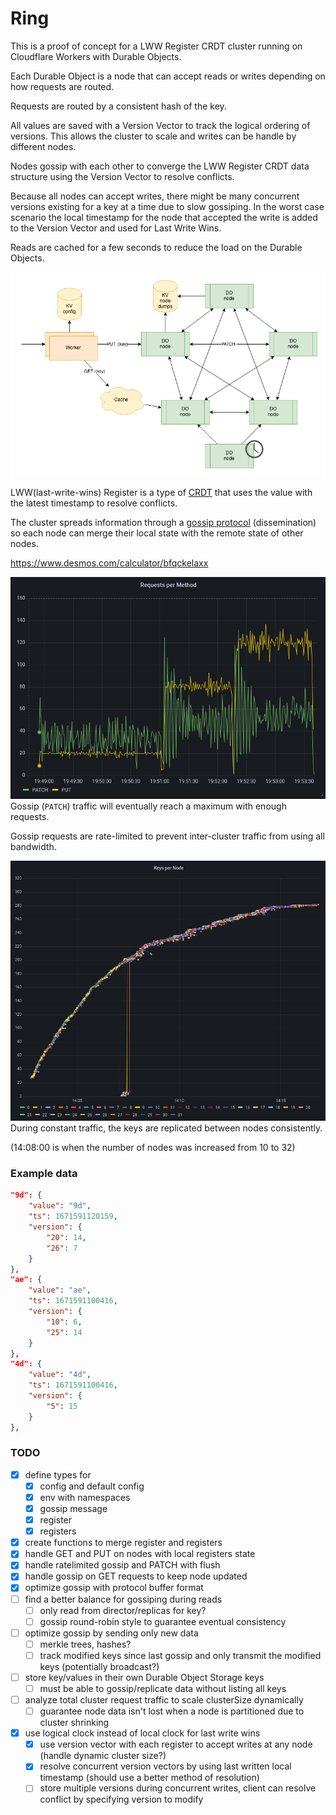 # Ring

This is a proof of concept for a LWW Register CRDT cluster running on Cloudflare Workers with Durable Objects.

Each Durable Object is a node that can accept reads or writes depending on how requests are routed.

Requests are routed by a consistent hash of the key.

All values are saved with a Version Vector to track the logical ordering of versions. This allows the cluster to scale and writes can be handle by different nodes.

Nodes gossip with each other to converge the LWW Register CRDT data structure using the Version Vector to resolve conflicts.

Because all nodes can accept writes, there might be many concurrent versions existing for a key at a time due to slow gossiping.
In the worst case scenario the local timestamp for the node that accepted the write is added to the Version Vector and used for Last Write Wins.

Reads are cached for a few seconds to reduce the load on the Durable Objects.

![diagram](ring.drawio.png)

LWW(last-write-wins) Register is a type of [CRDT](https://en.wikipedia.org/wiki/Conflict-free_replicated_data_type) that uses the value with the latest timestamp to resolve conflicts.

The cluster spreads information through a [gossip protocol](https://en.wikipedia.org/wiki/Gossip_protocol) (dissemination) so each node can merge their local state with the remote state of other nodes.

https://www.desmos.com/calculator/bfqckelaxx

![traffic](gossip-traffic.png)
Gossip (`PATCH`) traffic will eventually reach a maximum with enough requests.

Gossip requests are rate-limited to prevent inter-cluster traffic from using all bandwidth. 

![key-count](key-count.png)
During constant traffic, the keys are replicated between nodes consistently.

(14:08:00 is when the number of nodes was increased from 10 to 32)


### Example data
```json
"9d": {
    "value": "9d",
    "ts": 1671591120159,
    "version": {
        "20": 14,
        "26": 7
    }
},
"ae": {
    "value": "ae",
    "ts": 1671591100416,
    "version": {
        "10": 6,
        "25": 14
    }
},
"4d": {
    "value": "4d",
    "ts": 1671591100416,
    "version": {
        "5": 15
    }
},
```

### TODO
- [x] define types for
    - [x] config and default config
    - [x] env with namespaces
    - [x] gossip message
    - [x] register
    - [x] registers
- [x] create functions to merge register and registers
- [x] handle GET and PUT on nodes with local registers state
- [x] handle ratelimited gossip and PATCH with flush
- [x] handle gossip on GET requests to keep node updated
- [x] optimize gossip with protocol buffer format
- [ ] find a better balance for gossiping during reads
  - [ ] only read from director/replicas for key?
  - [ ] gossip round-robin style to guarantee eventual consistency
- [ ] optimize gossip by sending only new data
  - [ ] merkle trees, hashes?
  - [ ] track modified keys since last gossip and only transmit the modified keys (potentially broadcast?)
- [ ] store key/values in their own Durable Object Storage keys
  - [ ] must be able to gossip/replicate data without listing all keys
- [ ] analyze total cluster request traffic to scale clusterSize dynamically
  - [ ] guarantee node data isn't lost when a node is partitioned due to cluster shrinking
- [x] use logical clock instead of local clock for last write wins 
  - [x] use version vector with each register to accept writes at any node (handle dynamic cluster size?)
  - [x] resolve concurrent version vectors by using last written local timestamp (should use a better method of resolution)
  - [ ] store multiple versions during concurrent writes, client can resolve conflict by specifying version to modify
